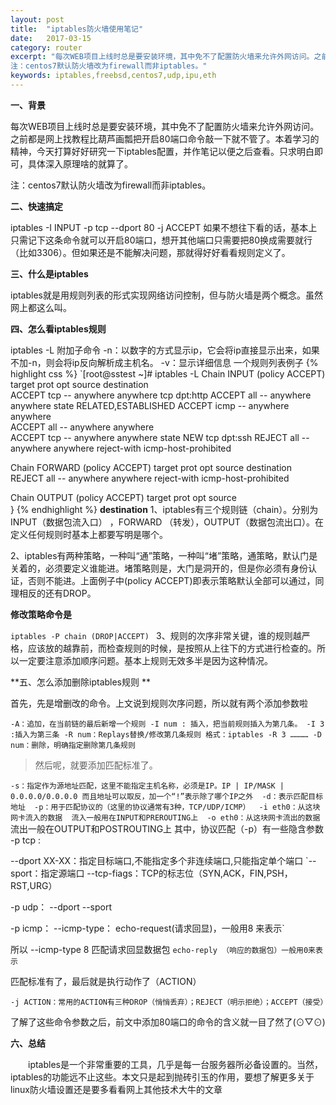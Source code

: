 ```yaml
---
layout: post
title:  "iptables防火墙使用笔记"
date:   2017-03-15
category: router
excerpt: "每次WEB项目上线时总是要安装环境，其中免不了配置防火墙来允许外网访问。之前都是网上找教程比葫芦画瓢把开启80端口命令敲一下就不管了。本着学习的精神，今天打算好好研究一下iptables配置，并作笔记以便之后查看。只求明白即可，具体深入原理啥的就算了。
注：centos7默认防火墙改为firewall而非iptables。"
keywords: iptables,freebsd,centos7,udp,ipu,eth
---
```


**一、背景**

每次WEB项目上线时总是要安装环境，其中免不了配置防火墙来允许外网访问。之前都是网上找教程比葫芦画瓢把开启80端口命令敲一下就不管了。本着学习的精神，今天打算好好研究一下iptables配置，并作笔记以便之后查看。只求明白即可，具体深入原理啥的就算了。

注：centos7默认防火墙改为firewall而非iptables。

**二、快速搞定**

iptables -I INPUT -p tcp --dport 80 -j ACCEPT
如果不想往下看的话，基本上只需记下这条命令就可以开启80端口，想开其他端口只需要把80换成需要就行（比如3306）。但如果还是不能解决问题，那就得好好看看规则定义了。

**三、什么是iptables**

iptables就是用规则列表的形式实现网络访问控制，但与防火墙是两个概念。虽然网上都这么叫。

**四、怎么看iptables规则** 

iptables -L
附加子命令
 -n：以数字的方式显示ip，它会将ip直接显示出来，如果不加-n，则会将ip反向解析成主机名。
 -v：显示详细信息
一个规则列表例子
{% highlight css %}
`[root@sstest ~]# iptables -L
Chain INPUT (policy ACCEPT)
target     prot opt source               destination         
ACCEPT     tcp  --  anywhere             anywhere            tcp dpt:http 
ACCEPT     all  --  anywhere             anywhere            state RELATED,ESTABLISHED 
ACCEPT     icmp --  anywhere             anywhere            
ACCEPT     all  --  anywhere             anywhere            
ACCEPT     tcp  --  anywhere             anywhere            state NEW tcp dpt:ssh 
REJECT     all  --  anywhere             anywhere            reject-with icmp-host-prohibited 

Chain FORWARD (policy ACCEPT)
target     prot opt source               destination         
REJECT     all  --  anywhere             anywhere            reject-with icmp-host-prohibited 

Chain OUTPUT (policy ACCEPT)
target     prot opt source  
}
{% endhighlight %}
**destination** 
1、iptables有三个规则链（chain）。分别为INPUT（数据包流入口） ，FORWARD （转发），OUTPUT（数据包流出口）。在定义任何规则时基本上都要写明是哪个。

2、iptables有两种策略，一种叫“通”策略，一种叫“堵”策略，通策略，默认门是关着的，必须要定义谁能进。堵策略则是，大门是洞开的，但是你必须有身份认证，否则不能进。上面例子中(policy ACCEPT)即表示策略默认全部可以通过，同理相反的还有DROP。

**修改策略命令是**

`iptables -P chain (DROP|ACCEPT)
`
 3、规则的次序非常关键，谁的规则越严格，应该放的越靠前，而检查规则的时候，是按照从上往下的方式进行检查的。所以一定要注意添加顺序问题。基本上规则无效多半是因为这种情况。

**五、怎么添加删除iptables规则 ** 

首先，先是增删改的命令。上文说到规则次序问题，所以就有两个添加参数啦

`-A：追加，在当前链的最后新增一个规则
-I num : 插入，把当前规则插入为第几条。
-I 3 :插入为第三条
-R num：Replays替换/修改第几条规则
格式：iptables -R 3 …………
-D num：删除，明确指定删除第几条规则`

 
>然后呢，就要添加匹配标准了。

` -s：指定作为源地址匹配，这里不能指定主机名称，必须是IP。IP | IP/MASK | 0.0.0.0/0.0.0.0 而且地址可以取反，加一个“!”表示除了哪个IP之外 
 -d：表示匹配目标地址 
 -p：用于匹配协议的（这里的协议通常有3种，TCP/UDP/ICMP） 
 -i eth0：从这块网卡流入的数据 
流入一般用在INPUT和PREROUTING上 
 -o eth0：从这块网卡流出的数据 
`
流出一般在OUTPUT和POSTROUTING上
 其中，协议匹配（-p）有一些隐含参数
`
`-p tcp :

--dport XX-XX：指定目标端口,不能指定多个非连续端口,只能指定单个端口
`--sport：指定源端口
--tcp-fiags：TCP的标志位（SYN,ACK，FIN,PSH，RST,URG）

-p udp：
--dport
--sport

-p icmp：
--icmp-type：
echo-request(请求回显)，一般用8 来表示`


所以 --icmp-type 8 匹配请求回显数据包
`echo-reply （响应的数据包）一般用0来表示
`
 

 匹配标准有了，最后就是执行动作了（ACTION）

` -j ACTION：常用的ACTION有三种DROP（悄悄丢弃）；REJECT（明示拒绝）；ACCEPT（接受） `

 

了解了这些命令参数之后，前文中添加80端口的命令的含义就一目了然了(⊙▽⊙)

**六、总结**

　　iptables是一个非常重要的工具，几乎是每一台服务器所必备设置的。当然，iptables的功能远不止这些。本文只是起到抛砖引玉的作用，要想了解更多关于linux防火墙设置还是要多看看网上其他技术大牛的文章


